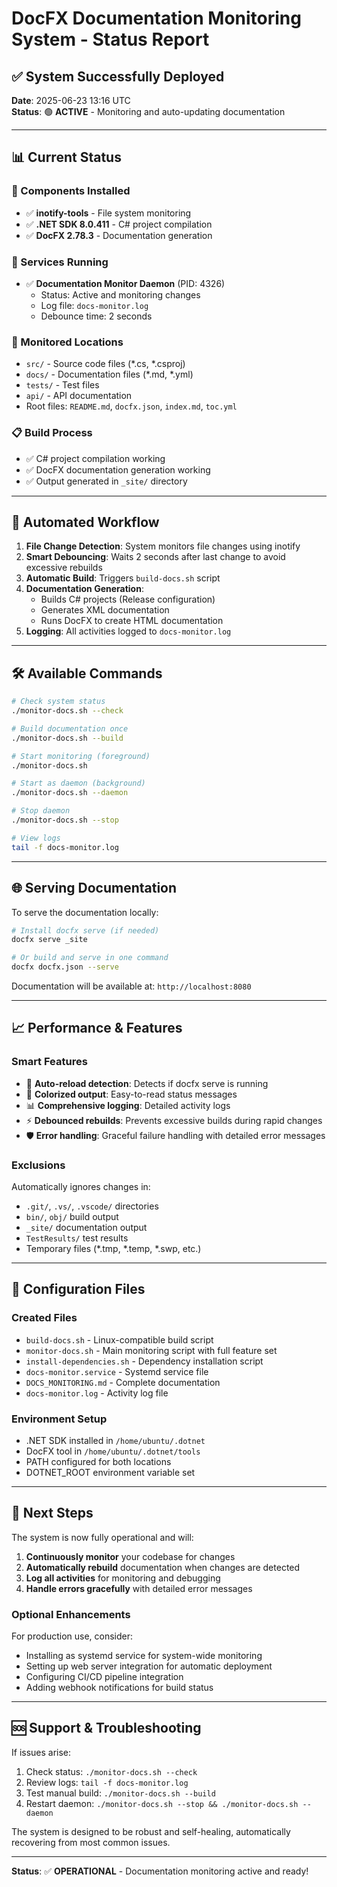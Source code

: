# DocFX Documentation Monitoring System - Status Report

## ✅ System Successfully Deployed

**Date**: 2025-06-23 13:16 UTC  
**Status**: 🟢 **ACTIVE** - Monitoring and auto-updating documentation

---

## 📊 Current Status

### 🔧 Components Installed
- ✅ **inotify-tools** - File system monitoring
- ✅ **.NET SDK 8.0.411** - C# project compilation
- ✅ **DocFX 2.78.3** - Documentation generation

### 🚀 Services Running
- ✅ **Documentation Monitor Daemon** (PID: 4326)
  - Status: Active and monitoring changes
  - Log file: `docs-monitor.log`
  - Debounce time: 2 seconds

### 📁 Monitored Locations
- `src/` - Source code files (*.cs, *.csproj)
- `docs/` - Documentation files (*.md, *.yml)
- `tests/` - Test files
- `api/` - API documentation
- Root files: `README.md`, `docfx.json`, `index.md`, `toc.yml`

### 📋 Build Process
- ✅ C# project compilation working
- ✅ DocFX documentation generation working
- ✅ Output generated in `_site/` directory

---

## 🎯 Automated Workflow

1. **File Change Detection**: System monitors file changes using inotify
2. **Smart Debouncing**: Waits 2 seconds after last change to avoid excessive rebuilds
3. **Automatic Build**: Triggers `build-docs.sh` script
4. **Documentation Generation**: 
   - Builds C# projects (Release configuration)
   - Generates XML documentation
   - Runs DocFX to create HTML documentation
5. **Logging**: All activities logged to `docs-monitor.log`

---

## 🛠️ Available Commands

```bash
# Check system status
./monitor-docs.sh --check

# Build documentation once
./monitor-docs.sh --build

# Start monitoring (foreground)
./monitor-docs.sh

# Start as daemon (background)
./monitor-docs.sh --daemon

# Stop daemon
./monitor-docs.sh --stop

# View logs
tail -f docs-monitor.log
```

---

## 🌐 Serving Documentation

To serve the documentation locally:

```bash
# Install docfx serve (if needed)
docfx serve _site

# Or build and serve in one command
docfx docfx.json --serve
```

Documentation will be available at: `http://localhost:8080`

---

## 📈 Performance & Features

### Smart Features
- 🔄 **Auto-reload detection**: Detects if docfx serve is running
- 🎨 **Colorized output**: Easy-to-read status messages
- 📊 **Comprehensive logging**: Detailed activity logs
- ⚡ **Debounced rebuilds**: Prevents excessive builds during rapid changes
- 🛡️ **Error handling**: Graceful failure handling with detailed error messages

### Exclusions
Automatically ignores changes in:
- `.git/`, `.vs/`, `.vscode/` directories
- `bin/`, `obj/` build output
- `_site/` documentation output
- `TestResults/` test results
- Temporary files (*.tmp, *.temp, *.swp, etc.)

---

## 🔧 Configuration Files

### Created Files
- `build-docs.sh` - Linux-compatible build script
- `monitor-docs.sh` - Main monitoring script with full feature set
- `install-dependencies.sh` - Dependency installation script
- `docs-monitor.service` - Systemd service file
- `DOCS_MONITORING.md` - Complete documentation
- `docs-monitor.log` - Activity log file

### Environment Setup
- .NET SDK installed in `/home/ubuntu/.dotnet`
- DocFX tool in `/home/ubuntu/.dotnet/tools`
- PATH configured for both locations
- DOTNET_ROOT environment variable set

---

## 🎯 Next Steps

The system is now fully operational and will:

1. **Continuously monitor** your codebase for changes
2. **Automatically rebuild** documentation when changes are detected
3. **Log all activities** for monitoring and debugging
4. **Handle errors gracefully** with detailed error messages

### Optional Enhancements

For production use, consider:
- Installing as systemd service for system-wide monitoring
- Setting up web server integration for automatic deployment
- Configuring CI/CD pipeline integration
- Adding webhook notifications for build status

---

## 🆘 Support & Troubleshooting

If issues arise:
1. Check status: `./monitor-docs.sh --check`
2. Review logs: `tail -f docs-monitor.log`
3. Test manual build: `./monitor-docs.sh --build`
4. Restart daemon: `./monitor-docs.sh --stop && ./monitor-docs.sh --daemon`

The system is designed to be robust and self-healing, automatically recovering from most common issues.

---

**Status**: ✅ **OPERATIONAL** - Documentation monitoring active and ready!